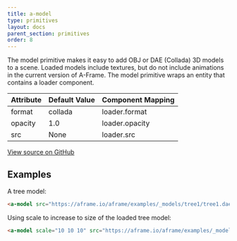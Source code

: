 ```yaml
---
title: a-model
type: primitives
layout: docs
parent_section: primitives
order: 8
---
```


The model primitive makes it easy to add OBJ or DAE (Collada) 3D models to a scene. Loaded models include textures, but do not include animations in the current version of A-Frame. The model primitive wraps an entity that contains a loader component.

| Attribute | Default Value | Component Mapping |
| --------- | ------------- | ----------------- |
| format    | collada       | loader.format     |
| opacity   | 1.0           | loader.opacity    |
| src       | None          | loader.src        |

[View source on GitHub](https://github.com/aframevr/aframe/blob/master/elements/templates/a-model.html)

## Examples

A tree model:

```html
<a-model src="https://aframe.io/aframe/examples/_models/tree1/tree1.dae"></a-model>
```

Using scale to increase to size of the loaded tree model:

```html
<a-model scale="10 10 10" src="https://aframe.io/aframe/examples/_models/tree1/tree1.dae"></a-model>
```

